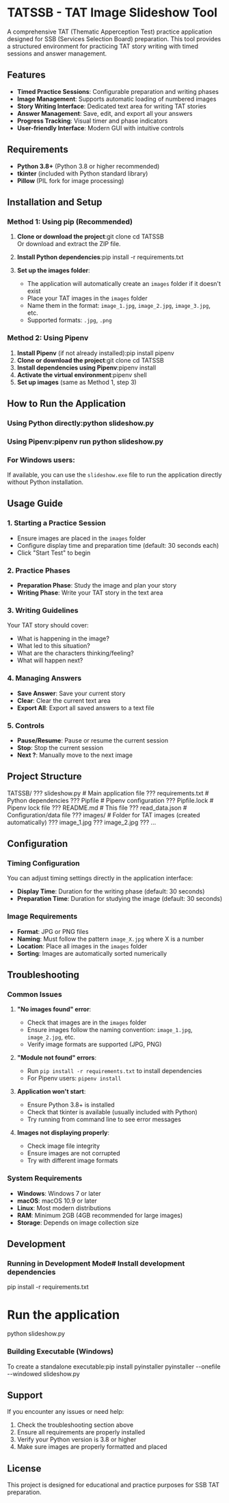 # TATSSB - TAT Image Slideshow Tool

A comprehensive TAT (Thematic Apperception Test) practice application designed for SSB (Services Selection Board) preparation. This tool provides a structured environment for practicing TAT story writing with timed sessions and answer management.

## Features

- **Timed Practice Sessions**: Configurable preparation and writing phases
- **Image Management**: Supports automatic loading of numbered images
- **Story Writing Interface**: Dedicated text area for writing TAT stories
- **Answer Management**: Save, edit, and export all your answers
- **Progress Tracking**: Visual timer and phase indicators
- **User-friendly Interface**: Modern GUI with intuitive controls

## Requirements

- **Python 3.8+** (Python 3.8 or higher recommended)
- **tkinter** (included with Python standard library)
- **Pillow** (PIL fork for image processing)

## Installation and Setup

### Method 1: Using pip (Recommended)

1. **Clone or download the project**:git clone <repository-url>
cd TATSSB   
   Or download and extract the ZIP file.

2. **Install Python dependencies**:pip install -r requirements.txt
3. **Set up the images folder**:
   - The application will automatically create an `images` folder if it doesn't exist
   - Place your TAT images in the `images` folder
   - Name them in the format: `image_1.jpg`, `image_2.jpg`, `image_3.jpg`, etc.
   - Supported formats: `.jpg`, `.png`

### Method 2: Using Pipenv

1. **Install Pipenv** (if not already installed):pip install pipenv
2. **Clone or download the project**:git clone <repository-url>
cd TATSSB
3. **Install dependencies using Pipenv**:pipenv install
4. **Activate the virtual environment**:pipenv shell
5. **Set up images** (same as Method 1, step 3)

## How to Run the Application

### Using Python directly:python slideshow.py
### Using Pipenv:pipenv run python slideshow.py
### For Windows users:
If available, you can use the `slideshow.exe` file to run the application directly without Python installation.

## Usage Guide

### 1. Starting a Practice Session
- Ensure images are placed in the `images` folder
- Configure display time and preparation time (default: 30 seconds each)
- Click "Start Test" to begin

### 2. Practice Phases
- **Preparation Phase**: Study the image and plan your story
- **Writing Phase**: Write your TAT story in the text area

### 3. Writing Guidelines
Your TAT story should cover:
- What is happening in the image?
- What led to this situation?
- What are the characters thinking/feeling?
- What will happen next?

### 4. Managing Answers
- **Save Answer**: Save your current story
- **Clear**: Clear the current text area
- **Export All**: Export all saved answers to a text file

### 5. Controls
- **Pause/Resume**: Pause or resume the current session
- **Stop**: Stop the current session
- **Next ?**: Manually move to the next image

## Project Structure
TATSSB/
??? slideshow.py          # Main application file
??? requirements.txt      # Python dependencies
??? Pipfile              # Pipenv configuration
??? Pipfile.lock         # Pipenv lock file
??? README.md            # This file
??? read_data.json       # Configuration/data file
??? images/              # Folder for TAT images (created automatically)
    ??? image_1.jpg
    ??? image_2.jpg
    ??? ...
## Configuration

### Timing Configuration
You can adjust timing settings directly in the application interface:
- **Display Time**: Duration for the writing phase (default: 30 seconds)
- **Preparation Time**: Duration for studying the image (default: 30 seconds)

### Image Requirements
- **Format**: JPG or PNG files
- **Naming**: Must follow the pattern `image_X.jpg` where X is a number
- **Location**: Place all images in the `images` folder
- **Sorting**: Images are automatically sorted numerically

## Troubleshooting

### Common Issues

1. **"No images found" error**:
   - Check that images are in the `images` folder
   - Ensure images follow the naming convention: `image_1.jpg`, `image_2.jpg`, etc.
   - Verify image formats are supported (JPG, PNG)

2. **"Module not found" errors**:
   - Run `pip install -r requirements.txt` to install dependencies
   - For Pipenv users: `pipenv install`

3. **Application won't start**:
   - Ensure Python 3.8+ is installed
   - Check that tkinter is available (usually included with Python)
   - Try running from command line to see error messages

4. **Images not displaying properly**:
   - Check image file integrity
   - Ensure images are not corrupted
   - Try with different image formats

### System Requirements
- **Windows**: Windows 7 or later
- **macOS**: macOS 10.9 or later  
- **Linux**: Most modern distributions
- **RAM**: Minimum 2GB (4GB recommended for large images)
- **Storage**: Depends on image collection size

## Development

### Running in Development Mode# Install development dependencies
pip install -r requirements.txt

# Run the application
python slideshow.py
### Building Executable (Windows)
To create a standalone executable:pip install pyinstaller
pyinstaller --onefile --windowed slideshow.py
## Support

If you encounter any issues or need help:
1. Check the troubleshooting section above
2. Ensure all requirements are properly installed
3. Verify your Python version is 3.8 or higher
4. Make sure images are properly formatted and placed

## License

This project is designed for educational and practice purposes for SSB TAT preparation.
